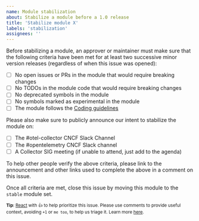 ```yaml
---
name: Module stabilization
about: Stabilize a module before a 1.0 release
title: 'Stabilize module X'
labels: 'stabilization'
assignees: ''
---
```


Before stabilizing a module, an approver or maintainer must make sure that the following criteria have been met for at least two successive minor version releases (regardless of when this issue was opened):

- [ ] No open issues or PRs in the module that would require breaking changes
- [ ] No TODOs in the module code that would require breaking changes
- [ ] No deprecated symbols in the module
- [ ] No symbols marked as experimental in the module
- [ ] The module follows the [Coding guidelines](https://github.com/open-telemetry/opentelemetry-collector/blob/main/docs/coding-guidelines.md)

Please also make sure to publicly announce our intent to stabilize the module on:

- [ ] The #otel-collector CNCF Slack Channel
- [ ] The #opentelemetry CNCF Slack channel
- [ ] A Collector SIG meeting (if unable to attend, just add to the agenda)

To help other people verify the above criteria, please link to the announcement and other links used to complete the above in a comment on this issue.

Once all criteria are met, close this issue by moving this module to the `stable` module set.

<sub>**Tip**: [React](https://github.blog/news-insights/product-news/add-reactions-to-pull-requests-issues-and-comments/) with 👍 to help prioritize this issue. Please use comments to provide useful context, avoiding `+1` or `me too`, to help us triage it. Learn more [here](https://opentelemetry.io/community/end-user/issue-participation/).</sub>
